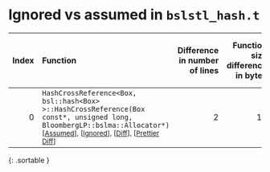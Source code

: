 # Ignored vs assumed in `bslstl_hash.t`

<script src="../sorttable.js"></script>

|   Index | Function                                                                                                                                                                                                                                 |   Difference in number of lines |   Function size difference in bytes |   Number of lines in assumed build | Number of bytes in assumed build   |   Number of lines in ignored build | Number of bytes in ignored build   |
|--------:|:-----------------------------------------------------------------------------------------------------------------------------------------------------------------------------------------------------------------------------------------|--------------------------------:|------------------------------------:|-----------------------------------:|:-----------------------------------|-----------------------------------:|:-----------------------------------|
|       0 | `HashCrossReference<Box, bsl::hash<Box> >::HashCrossReference(Box const*, unsigned long, BloombergLP::bslma::Allocator*)` <sup>\[[Assumed](0-assume)\], \[[Ignored](0-none)\], \[[Diff](0.diff.html)\], \[[Prettier Diff](0-diff.html)\] |                               2 |                                  16 |                                528 | 4,204,976                          |                                512 | 4,204,976                          |
{: .sortable }
